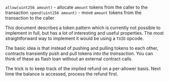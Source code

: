 
`allow(uint256 amount)` - allocate `amount` tokens from the caller to the transaction
`spend(uint256 amount)` - move `amount` tokens from the transaction to the caller

This document describes a token pattern which is currently not possible to implement in full, but has a lot of interesting and useful properties.
The most straightforward way to implement it would be using a `TXID` opcode.

The basic idea is that instead of pushing and pulling tokens to each other, contracts transiently push and pull tokens *into the transaction*.
You can think of these as flash loan without an external contract calls.

The trick is to keep track of the implied refund on a per-allower basis. Next time the balance is accessed, process the refund first.